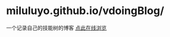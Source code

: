 # miluluyo.github.io/vdoingBlog/
一个记录自己的技能树的博客
[点此在线浏览](https://elliswatson.github.io/vdoingBlog/)


